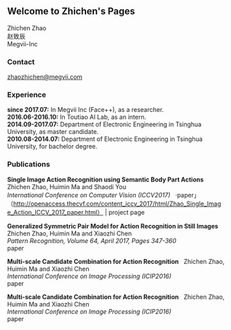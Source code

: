 ## Welcome to Zhichen's Pages

Zhichen Zhao   
赵致辰  
Megvii-Inc

### Contact
zhaozhichen@megvii.com

### Experience
__since 2017.07:__ In Megvii Inc (Face++), as a researcher.  
__2016.06-2016.10:__ In Toutiao AI Lab, as an intern.  
__2014.09-2017.07:__ Department of Electronic Engineering in Tsinghua University, as master candidate.  
__2010.08-2014.07:__ Department of Electronic Engineering in Tsinghua University, for bachelor degree.

### Publications
__Single Image Action Recognition using Semantic Body Part Actions__  
Zhichen Zhao, Huimin Ma and Shaodi You  
_International Conference on Computer Vision (ICCV2017)_  
·paper」（http://openaccess.thecvf.com/content_iccv_2017/html/Zhao_Single_Image_Action_ICCV_2017_paper.html） | project page  

__Generalized Symmetric Pair Model for Action Recognition in Still Images__  
Zhichen Zhao, Huimin Ma and Xiaozhi Chen  
_Pattern Recognition, Volume 64, April 2017, Pages 347-360_  
paper

__Multi-scale Candidate Combination for Action Recognition__  
Zhichen Zhao, Huimin Ma and Xiaozhi Chen  
_International Conference on Image Processing (ICIP2016)_  
paper

__Multi-scale Candidate Combination for Action Recognition__  
Zhichen Zhao, Huimin Ma and Xiaozhi Chen  
_International Conference on Image Processing (ICIP2016)_  
paper



